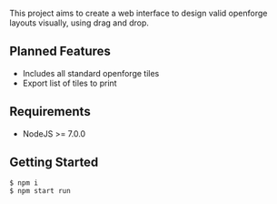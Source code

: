 This project aims to create a web interface to design valid openforge layouts visually, using drag and drop.

## Planned Features

  * Includes all standard openforge tiles
  * Export list of tiles to print

## Requirements

  * NodeJS >= 7.0.0

## Getting Started

  ```
  $ npm i
  $ npm start run
  ```